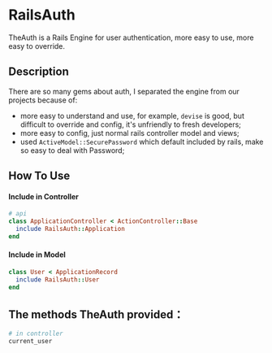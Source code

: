# RailsAuth

TheAuth is a Rails Engine for user authentication, more easy to use, more easy to override.


## Description

There are so many gems about auth, I separated the engine from our projects because of:

- more easy to understand and use, for example, `devise` is good, but difficult to override and config, it's unfriendly to fresh developers;
- more easy to config, just normal rails controller model and views;
- used `ActiveModel::SecurePassword` which default included by rails, make so easy to deal with Password;

## How To Use


#### Include in Controller

```ruby
# api
class ApplicationController < ActionController::Base
  include RailsAuth::Application
end
```

#### Include in Model
```ruby
class User < ApplicationRecord
  include RailsAuth::User
end
```

## The methods TheAuth provided：

```ruby
# in controller
current_user
```
